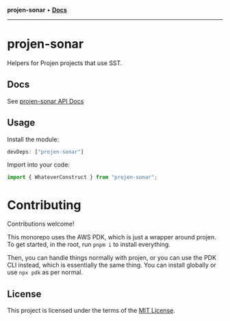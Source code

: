 **projen-sonar** • [**Docs**](globals.md)

***

# projen-sonar

Helpers for Projen projects that use SST.

## Docs

See [projen-sonar API Docs](docs/modules.md)

## Usage

Install the module:

```typescript
devDeps: ["projen-sonar"]
```

Import into your code:

```typescript
import { WhateverConstruct } from "projen-sonar";
```

# Contributing

Contributions welcome!

This monorepo uses the AWS PDK, which is just a wrapper around projen. To get started, in the root, run `pnpm i` to install everything.

Then, you can handle things normally with projen, or you can use the PDK CLI instead, which is essentially the same thing. You can install globally or use `npx pdk` as per normal.

## License

This project is licensed under the terms of the [MIT License](LICENSE.md).
